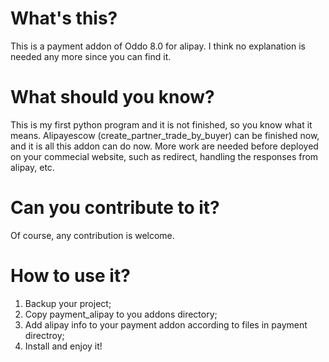 # What's this?
This is a payment addon of Oddo 8.0 for alipay. I think no explanation is needed any more since you can find it.
# What should you know?
This is my first python program and it is not finished, so you know what it means.
Alipayescow (create_partner_trade_by_buyer) can be finished now, and it is all this addon can do now. More work are needed before deployed on your commecial website, such as redirect, handling the responses from alipay, etc.
# Can you contribute to it?
Of course, any contribution is welcome.
# How to use it?
1. Backup your project;
2. Copy payment_alipay to you addons directory;
3. Add alipay info to your payment addon according to files in payment directroy;
4. Install and enjoy it!
